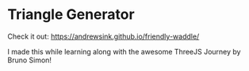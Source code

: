 # Triangle Generator

Check it out: https://andrewsink.github.io/friendly-waddle/

I made this while learning along with the awesome ThreeJS Journey by Bruno Simon!
